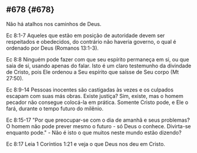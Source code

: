 ## #678 {#678}

Não há atalhos nos caminhos de Deus.

Ec 8:1-7 Aqueles que estão em posição de autoridade devem ser respeitados e obedecidos, do contrário não haveria governo, o qual é ordenado por Deus (Romanos 13:1-3).

Ec 8:8 Ninguém pode fazer com que seu espírito permaneça em si, ou que saia de si, usando apenas do falar. Isto é um claro testemunho da divindade de Cristo, pois Ele ordenou a Seu espírito que saísse de Seu corpo (Mt 27:50).

Ec 8:9-14 Pessoas inocentes são castigadas às vezes e os culpados escapam com suas más obras. Existe justiça? Sim, existe, mas o homem pecador não consegue colocá-la em prática. Somente Cristo pode, e Ele o fará, durante o tempo futuro do milênio.

Ec 8:15-17 &quot;Por que preocupar-se com o dia de amanhã e seus problemas? O homem não pode prever mesmo o futuro - só Deus o conhece. Divirta-se enquanto pode.&quot; - Não é isto o que muitos neste mundo estão dizendo?

Ec 8:17 Leia 1 Coríntios 1:21 e veja o que Deus nos deu em Cristo.